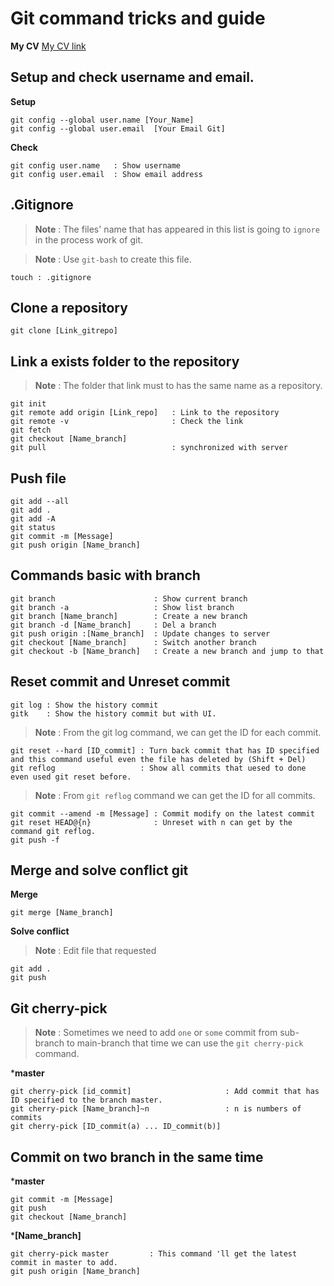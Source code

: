 # Git command tricks and guide
**My CV**
[My CV link](https://thep200.github.io/)


## Setup and check username and email.
**Setup**

```
git config --global user.name [Your_Name]
git config --global user.email  [Your Email Git]
```

**Check**

```
git config user.name   : Show username
git config user.email  : Show email address
```


## .Gitignore
> **Note** : The files' name that has appeared in this list is going to `ignore` in the process work of git.

> **Note** :  Use `git-bash` to create this file.

```
touch : .gitignore
```

## Clone a repository
```
git clone [Link_gitrepo]
```

## Link a exists folder to the repository

> **Note** : The folder that link must to has the same name as a repository.

```
git init 
git remote add origin [Link_repo]   : Link to the repository
git remote -v                       : Check the link
git fetch
git checkout [Name_branch]
git pull                            : synchronized with server
```

## Push file
```
git add --all
git add .
git add -A
git status
git commit -m [Message]
git push origin [Name_branch]
```

## Commands basic with branch
```
git branch                      : Show current branch
git branch -a                   : Show list branch
git branch [Name_branch]        : Create a new branch
git branch -d [Name_branch]     : Del a branch
git push origin :[Name_branch]  : Update changes to server
git checkout [Name_branch]      : Switch another branch
git checkout -b [Name_branch]   : Create a new branch and jump to that
```

## Reset commit and Unreset commit
```
git log : Show the history commit
gitk    : Show the history commit but with UI.
```

> **Note** : From the git log command, we can get the ID for each commit.

```
git reset --hard [ID_commit] : Turn back commit that has ID specified and this command useful even the file has deleted by (Shift + Del)
git reflog                   : Show all commits that uesed to done even used git reset before.
```

> **Note** : From `git reflog` command we can get the ID for all commits.

```
git commit --amend -m [Message] : Commit modify on the latest commit
git reset HEAD@{n}              : Unreset with n can get by the command git reflog.
git push -f                     
```


## Merge and solve conflict git
**Merge**

```
git merge [Name_branch]
```
**Solve conflict**

> **Note** : Edit file that requested
 
 ```
 git add .
 git push
 ```


## Git cherry-pick
> **Note** : Sometimes we need to add `one` or `some` commit from sub-branch to main-branch that time we can use the `git cherry-pick` command. 

***master**

```
git cherry-pick [id_commit]                     : Add commit that has ID specified to the branch master.
git cherry-pick [Name_branch]~n                 : n is numbers of commits
git cherry-pick [ID_commit(a) ... ID_commit(b)]
```


## Commit on two branch in the same time
***master**

```
git commit -m [Message] 
git push
git checkout [Name_branch]
```

***[Name_branch]**

```
git cherry-pick master         : This command 'll get the latest commit in master to add. 
git push origin [Name_branch]
```
